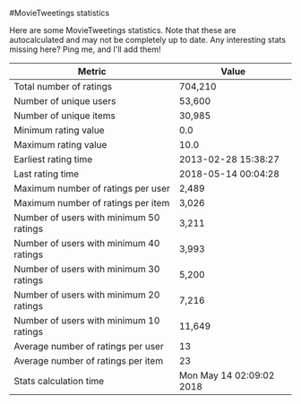 #MovieTweetings statistics

Here are some MovieTweetings statistics. Note that these are autocalculated and may not be completely up to date. Any interesting stats missing here? Ping me, and I'll add them!

Metric | Value
--- | ---
Total number of ratings                 | 704,210
Number of unique users                  | 53,600
Number of unique items                  | 30,985
Minimum rating value                    | 0.0
Maximum rating value                    | 10.0
Earliest rating time                    | 2013-02-28 15:38:27
Last rating time                        | 2018-05-14 00:04:28
Maximum number of ratings per user      | 2,489
Maximum number of ratings per item      | 3,026
Number of users with minimum 50 ratings | 3,211
Number of users with minimum 40 ratings | 3,993
Number of users with minimum 30 ratings | 5,200
Number of users with minimum 20 ratings | 7,216
Number of users with minimum 10 ratings | 11,649
Average number of ratings per user      | 13
Average number of ratings per item      | 23
Stats calculation time                  | Mon May 14 02:09:02 2018

